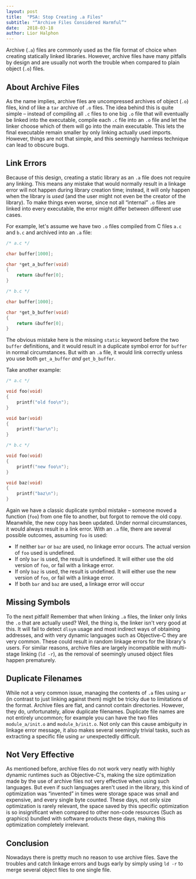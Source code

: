 ```yaml
---
layout: post
title:  "PSA: Stop Creating .a Files"
subtitle: "“Archive Files Considered Harmful”"
date:   2018-03-18
author: Lior Halphon
---
```


Archive (`.a`) files are commonly used as the file format of choice when creating statically linked libraries. However, archive files have many pitfalls by design and are usually not worth the trouble when compared to plain object (`.o`) files.

## About Archive Files

As the name implies, archive files are uncompressed archives of object (`.o`) files, kind of like a `tar` archive of `.o` files. The idea behind this is quite simple – instead of compiling all `.c` files to one big `.o` file that will eventually be linked into the executable, compile each `.c` file into an `.o` file and let the linker choose which of them will go into the main executable. This lets the final executable remain smaller by only linking actually used imports. However, things are not that simple, and this seemingly harmless technique can lead to obscure bugs.

## Link Errors

Because of this design, creating a static library as an `.a` file does not require any linking. This means any mistake that would normally result in a linkage error will not happen during library creation time; instead, it will only happen when the library is _used_ (and the user might not even be the creator of the library). To make things even worse, since not all “internal” `.o` files are linked into every executable, the error might differ between different use cases.

For example, let's assume we have two `.o` files compiled from C files `a.c` and `b.c` and archived into an `.a` file:

```c
/* a.c */

char buffer[1000];

char *get_a_buffer(void)
{
    return &buffer[0];
}

/* b.c */

char buffer[1000];

char *get_b_buffer(void)
{
    return &buffer[0];
}
```

The obvious mistake here is the missing `static` keyword before the two `buffer` definitions, and it would result in a duplicate symbol error for `buffer` in normal circumstances. But with an `.a` file, it would link correctly unless you use both `get_a_buffer` *and* `get_b_buffer`.

Take another example:

```c
/* a.c */

void foo(void)
{
    printf("old foo\n");
}

void bar(void)
{
    printf("bar\n");
}

/* b.c */

void foo(void)
{
    printf("new foo\n");
}

void baz(void)
{
    printf("baz\n");
}
```

Again we have a classic duplicate symbol mistake – someone moved a function (`foo`) from one file to another, but forgot to remove the old copy. Meanwhile, the new copy has been updated. Under normal circumstances, it would always result in a link error. With an `.a` file, there are several possible outcomes, assuming `foo` is used:

 * If neither `bar` or `baz` are used, no linkage error occurs. The actual version of `foo` used is undefined.
 * If only `bar` is used, the result is undefined. It will either use the old version of `foo`, or fail with a linkage error.
 * If only `baz` is used, the result is undefined. It will either use the new version of `foo`, or fail with a linkage error.
 * If both `bar` and `baz` are used, a linkage error will occur

## Missing Symbols

To the next pitfall! Remember that when linking `.a` files, the linker only links the `.o` that are actually used? Well, the thing is, the linker isn't very good at this. It will fail to detect `dlsym` usage and most indirect ways of obtaining addresses, and with very dynamic languages such as Objective-C they are very common. These could result in random linkage errors for the library's users. For similar reasons, archive files are largely incompatible with multi-stage linking (`ld -r`), as the removal of seemingly unused object files happen prematurely.

## Duplicate Filenames

While not a very common issue, managing the contents of `.a` files using `ar` (in contrast to just linking against them) might be tricky due to limitations of the format. Archive files are flat, and cannot contain directories. However, they do, unfortunately, allow duplicate filenames. Duplicate file names are not entirely uncommon; for example you can have the two files `module_a/init.o` and `module_b/init.o`. Not only can this cause ambiguity in linkage error message, it also makes several seemingly trivial tasks, such as extracting a specific file using `ar` unexpectedly difficult.

## Not Very Effective

As mentioned before, archive files do not work very neatly with highly dynamic runtimes such as Objective-C's, making the size optimization made by the use of archive files not very effective when using such languages. But even if such languages aren't used in the library, this kind of optimization was “invented” in times were storage space was small and expensive, and every single byte counted. These days, not only size optimization is rarely relevant, the space saved by this specific optimization is so insignificant when compared to other non-code resources (Such as graphics) bundled with software products these days, making this optimization completely irrelevant.

## Conclusion

Nowadays there is pretty much no reason to use archive files. Save the troubles and catch linkage errors and bugs early by simply using `ld -r` to merge several object files to one single file.